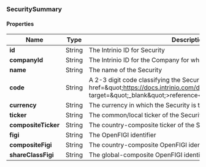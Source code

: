 
[//]: # (CLASS:SecuritySummary)

[//]: # (KIND:object)

### SecuritySummary

#### Properties

[//]: # (START_DEFINITION)

Name | Type | Description
------------ | ------------- | -------------
**id** | String | The Intrinio ID for Security &nbsp;
**companyId** | String | The Intrinio ID for the Company for which the Security is issued &nbsp;
**name** | String | The name of the Security &nbsp;
**code** | String | A 2-3 digit code classifying the Security (&lt;a href&#x3D;\&quot;https://docs.intrinio.com/documentation/security_codes\&quot; target&#x3D;\&quot;_blank\&quot;&gt;reference&lt;/a&gt;) &nbsp;
**currency** | String | The currency in which the Security is traded on the exchange &nbsp;
**ticker** | String | The common/local ticker of the Security &nbsp;
**compositeTicker** | String | The country-composite ticker of the Security &nbsp;
**figi** | String | The OpenFIGI identifier &nbsp;
**compositeFigi** | String | The country-composite OpenFIGI identifier &nbsp;
**shareClassFigi** | String | The global-composite OpenFIGI identifier &nbsp;

[//]: # (END_DEFINITION)





